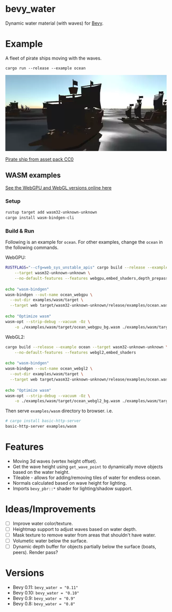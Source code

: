 # bevy_water

Dynamic water material (with waves) for [Bevy](https://bevyengine.org/).

# Example

A fleet of pirate ships moving with the waves.

```
cargo run --release --example ocean
```
![](showcase.webp)

[Pirate ship from asset pack CC0](https://www.kenney.nl/assets/pirate-kit)

## WASM examples

[See the WebGPU and WebGL versions online here](https://neopallium.github.io/bevy_water/)

### Setup

```sh
rustup target add wasm32-unknown-unknown
cargo install wasm-bindgen-cli
```

### Build & Run

Following is an example for `ocean`. For other examples, change the `ocean` in the
following commands.

WebGPU:
```sh
RUSTFLAGS="--cfg=web_sys_unstable_apis" cargo build --release --example ocean \
	--target wasm32-unknown-unknown \
	--no-default-features --features webgpu,embed_shaders,depth_prepass

echo "wasm-bindgen"
wasm-bindgen --out-name ocean_webgpu \
  --out-dir examples/wasm/target \
  --target web target/wasm32-unknown-unknown/release/examples/ocean.wasm

echo "Optimize wasm"
wasm-opt --strip-debug --vacuum -Oz \
	-o ./examples/wasm/target/ocean_webgpu_bg.wasm ./examples/wasm/target/ocean_webgpu_bg.wasm
```

WebGL2:
```sh
cargo build --release --example ocean --target wasm32-unknown-unknown \
	--no-default-features --features webgl2,embed_shaders

echo "wasm-bindgen"
wasm-bindgen --out-name ocean_webgl2 \
  --out-dir examples/wasm/target \
  --target web target/wasm32-unknown-unknown/release/examples/ocean.wasm

echo "Optimize wasm"
wasm-opt --strip-debug --vacuum -Oz \
	-o ./examples/wasm/target/ocean_webgl2_bg.wasm ./examples/wasm/target/ocean_webgl2_bg.wasm
```

Then serve `examples/wasm` directory to browser. i.e.

```sh
# cargo install basic-http-server
basic-http-server examples/wasm
```

# Features

- Moving 3d waves (vertex height offset).
- Get the wave height using `get_wave_point` to dynamically move objects based on the water height.
- Tileable - allows for adding/removing tiles of water for endless ocean.
- Normals calculated based on wave height for lighting.
- Imports `bevy_pbr::*` shader for lighting/shadow support.

# Ideas/Improvements

- [ ] Improve water color/texture.
- [ ] Heightmap support to adjust waves based on water depth.
- [ ] Mask texture to remove water from areas that shouldn't have water.
- [ ] Volumetic water below the surface.
- [ ] Dynamic depth buffer for objects partially below the surface (boats, peers).  Render pass?

# Versions

- Bevy 0.11: `bevy_water = "0.11"`
- Bevy 0.10: `bevy_water = "0.10"`
- Bevy 0.9: `bevy_water = "0.9"`
- Bevy 0.8: `bevy_water = "0.8"`
